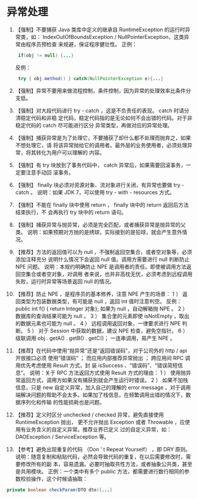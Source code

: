 # 异常处理

1. 【强制】不要捕获 Java 类库中定义的继承自 RuntimeException 的运行时异常类，如：
   IndexOutOfBoundsException / NullPointerException，这类异常由程序员预检查
   来规避，保证程序健壮性。
   正例：

   ``` java
    if(obj != null) {...}
   ```

   反例：

   ``` java
    try { obj.method() } catch(NullPointerException e){...}
   ```

2. 【强制】异常不要用来做流程控制，条件控制，因为异常的处理效率比条件分支低。

3. 【强制】对大段代码进行 try - catch ，这是不负责任的表现。 catch 时请分清稳定代码和非稳
   定代码，稳定代码指的是无论如何不会出错的代码。对于非稳定代码的 catch 尽可能进行区分
   异常类型，再做对应的异常处理。

4. 【强制】捕获异常是为了处理它，不要捕获了却什么都不处理而抛弃之，如果不想处理它，请
   将该异常抛给它的调用者。最外层的业务使用者，必须处理异常，将其转化为用户可以理解的
   内容。

5. 【强制】有 try 块放到了事务代码中， catch 异常后，如果需要回滚事务，一定要注意手动回
   滚事务。

6. 【强制】 finally 块必须对资源对象、流对象进行关闭，有异常也要做 try - catch 。
   说明：如果 JDK 7，可以使用 try - with - resources 方式。

7. 【强制】不能在 finally 块中使用 return ， finally 块中的 return 返回后方法结束执行，不
   会再执行 try 块中的 return 语句。

8. 【强制】捕获异常与抛异常，必须是完全匹配，或者捕获异常是抛异常的父类。
   说明：如果预期对方抛的是绣球，实际接到的是铅球，就会产生意外情况。

9. 【推荐】方法的返回值可以为 null ，不强制返回空集合，或者空对象等，必须添加注释充分
   说明什么情况下会返回 null 值。调用方需要进行 null 判断防止 NPE 问题。
   说明：本规约明确防止 NPE 是调用者的责任。即使被调用方法返回空集合或者空对象，对调用
   者来说，也并非高枕无忧，必须考虑到远程调用失败，运行时异常等场景返回 null 的情况。

10. 【推荐】防止 NPE ，是程序员的基本修养，注意 NPE 产生的场景：
   1 ） 返回类型为包装数据类型，有可能是 null ，返回 int 值时注意判空。
   反例： public int f() {  return Integer 对象}; 如果为 null ，自动解箱抛 NPE 。
   2 ） 数据库的查询结果可能为 null 。
   3 ） 集合里的元素即使 isNotEmpty ，取出的数据元素也可能为 null 。
   4 ） 远程调用返回对象，一律要求进行 NPE 判断。
   5 ） 对于 Session 中获取的数据，建议 NPE 检查，避免空指针。
   6 ） 级联调用 obj . getA() . getB() . getC()； 一连串调用，易产生 NPE 。

11. 【推荐】在代码中使用“抛异常”还是“返回错误码”，对于公司外的 http / api 开放接口必须
   使用“错误码” ； 而应用内部推荐异常抛出 ； 跨应用间 RPC 调用优先考虑使用 Result 方式，封
   装 isSuccess 、“错误码”、“错误简短信息”。
   说明：关于 RPC 方法返回方式使用 Result 方式的理由：
   1 ） 使用抛异常返回方式，调用方如果没有捕获到就会产生运行时错误。
   2 ） 如果不加栈信息，只是 new 自定义异常，加入自己的理解的 error message ，对于调用
   端解决问题的帮助不会太多。如果加了栈信息，在频繁调用出错的情况下，数据序列化和传输
   的性能损耗也是问题。

12. 【推荐】定义时区分 unchecked /  checked 异常，避免直接使用 RuntimeException 抛出，
   更不允许抛出 Exception 或者 Throwable ，应使用有业务含义的自定义异常。推荐业界已定义
   过的自定义异常，如： DAOException /  ServiceException 等。

13. 【参考】避免出现重复的代码 （Don ’ t Repeat Yourself） ，即 DRY 原则。
   说明：随意复制和粘贴代码，必然会导致代码的重复，在以后需要修改时，需要修改所有的副
   本，容易遗漏。必要时抽取共性方法，或者抽象公共类，甚至是共用模块。
   正例：一个类中有多个 public 方法，都需要进行数行相同的参数校验操作，这个时候请抽取：

   ``` java
   private boolean checkParam(DTO dto){...}
   ```